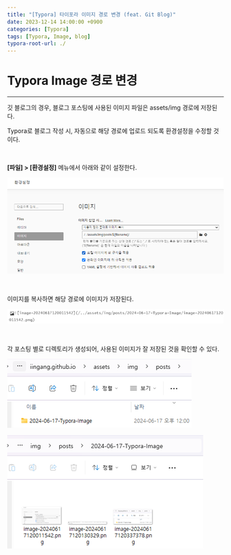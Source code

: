 ```yaml
---
title: "[Typora] 타이포라 이미지 경로 변경 (feat. Git Blog)"
date: 2023-12-14 14:00:00 +0900
categories: [Typora]
tags: [Typora, Image, blog]
typora-root-url: ./
---
```



# Typora Image 경로 변경

---



깃 블로그의 경우, 블로그 포스팅에 사용된 이미지 파일은 assets/img 경로에 저장된다.

Typora로 블로그 작성 시, 자동으로 해당 경로에 업로드 되도록 환경설정을 수정할 것이다.

<br/>

**[파일] > [환경설정]** 메뉴에서 아래와 같이 설정한다.

![image-20240617120011542](/../assets/img/posts/2024-06-17-Typora-Image/image-20240617120011542.png)

<br/>

이미지를 복사하면  해당 경로에 이미지가 저장된다.

![image-20240617120130329](/../assets/img/posts/2024-06-17-Typora-Image/image-20240617120130329.png)

<br/>

각 포스팅 별로 디렉토리가 생성되어, 사용된 이미지가 잘 저장된 것을 확인할 수 있다.

![image-20240617120337378](/../assets/img/posts/2024-06-17-Typora-Image/image-20240617120337378.png)

![image-20240617120416601](/../assets/img/posts/2024-06-17-Typora-Image/image-20240617120416601.png)
